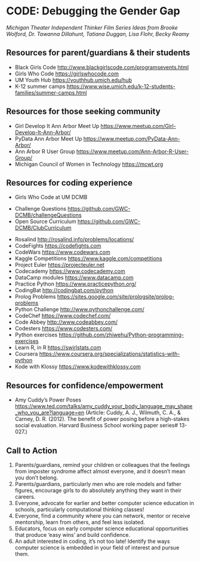 # CODE: Debugging the Gender Gap
*Michigan Theater Independent Thinker Film Series*
*Ideas from Brooke Wolford, Dr. Tawanna Dillahunt, Tatiana Duggan, Lisa Flohr, Becky Reamy*

## Resources for parent/guardians & their students
* Black Girls Code http://www.blackgirlscode.com/programsevents.html
* Girls Who Code https://girlswhocode.com
* UM Youth Hub https://youthhub.umich.edu/hub
* K-12 summer camps https://www.wise.umich.edu/k-12-students-families/summer-camps.html

## Resources for those seeking community
* Girl Develop It Ann Arbor Meet Up https://www.meetup.com/Girl-Develop-It-Ann-Arbor/
* PyData Ann Arbor Meet Up https://www.meetup.com/PyData-Ann-Arbor/
* Ann Arbor R User Group https://www.meetup.com/Ann-Arbor-R-User-Group/
* Michigan Council of Women in Technology https://mcwt.org

## Resources for coding experience 
* Girls Who Code at UM DCMB
- Challenge Questions https://github.com/GWC-DCMB/challengeQuestions
- Open Source Curriculum https://github.com/GWC-DCMB/ClubCurriculum
* Rosalind http://rosalind.info/problems/locations/
* CodeFights https://codefights.com
* CodeWars https://www.codewars.com
* Kaggle Competitions https://www.kaggle.com/competitions
* Project Euler https://projecteuler.net
* Codecademy https://www.codecademy.com
* DataCamp modules https://www.datacamp.com
* Practice Python https://www.practicepython.org/ 
* CodingBat http://codingbat.com/python 
* Prolog Problems https://sites.google.com/site/prologsite/prolog-problems 
* Python Challenge http://www.pythonchallenge.com/ 
* CodeChef https://www.codechef.com/ 
* Code Abbey http://www.codeabbey.com/ 
* Codesters https://www.codesters.com/
* Python exercises https://github.com/zhiwehu/Python-programming-exercises
* Learn R, in R https://swirlstats.com
* Coursera https://www.coursera.org/specializations/statistics-with-python
* Kode with Klossy https://www.kodewithklossy.com

## Resources for confidence/empowerment 
* Amy Cuddy’s Power Poses https://www.ted.com/talks/amy_cuddy_your_body_language_may_shape_who_you_are?language=en (Article: Cuddy, A. J., Wilmuth, C. A., & Carney, D. R. (2012). The benefit of power posing before a high-stakes social evaluation. Harvard Business School working paper series# 13-027.)

## Call to Action

1. Parents/guardians, remind your children or colleagues that the feelings from imposter syndrome affect almost everyone, and it doesn’t mean you don’t belong.
2. Parents/guardians, particularly men who are role models and father figures, encourage girls to do absolutely anything they want in their careers.
3. Everyone, advocate for earlier and better computer science education in schools, particularly computational thinking classes!
4. Everyone, find a community where you can network, mentor or receive mentorship, learn from others, and feel less isolated.
5. Educators, focus on early computer science educational opportunities that produce ‘easy wins’ and build confidence.
6. An adult interested in coding, it’s not too late! Identify the ways computer science is embedded in your field of interest and pursue them.
